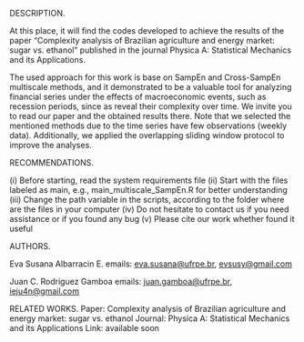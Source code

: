 DESCRIPTION.

At this place, it will find the codes developed to achieve the results of the paper “Complexity analysis of Brazilian agriculture and energy market: sugar vs. ethanol” published in the journal Physica A: Statistical Mechanics and its Applications.

The used approach for this work is base on SampEn and Cross-SampEn multiscale methods, and it demonstrated to be a valuable tool for analyzing financial series under the effects of macroeconomic events, such as recession periods, since as reveal their complexity over time. We invite you to read our paper and the obtained results there. Note that we selected the mentioned methods due to the time series have few observations (weekly data). Additionally, we applied the overlapping sliding window protocol to improve the analyses.

RECOMMENDATIONS.

(i) Before starting, read the system requirements file
(ii) Start with the files labeled as main, e.g., main_multiscale_SampEn.R for better understanding
(iii) Change the path variable in the scripts, according to the folder where are the files in your computer
(iv) Do not hesitate to contact us if you need assistance or if you found any bug
(v) Please cite our work whether found it useful

AUTHORS.

Eva Susana Albarracin E.
emails: eva.susana@ufrpe.br, evsusy@gmail.com

Juan C. Rodriguez Gamboa
emails: juan.gamboa@ufrpe.br, ieju4n@gmail.com


RELATED WORKS.
Paper: Complexity analysis of Brazilian agriculture and energy market: sugar vs. ethanol
Journal: Physica A: Statistical Mechanics and its Applications
Link: available soon
